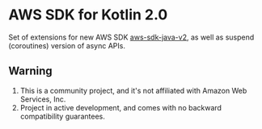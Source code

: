 # AWS SDK for Kotlin 2.0

Set of extensions for new AWS SDK [aws-sdk-java-v2](https://github.com/aws/aws-sdk-java-v2), as well as suspend (coroutines) version of async APIs.

## Warning

1. This is a community project, and it's not affiliated with Amazon Web Services, Inc.
2. Project in active development, and comes with no backward compatibility guarantees.

